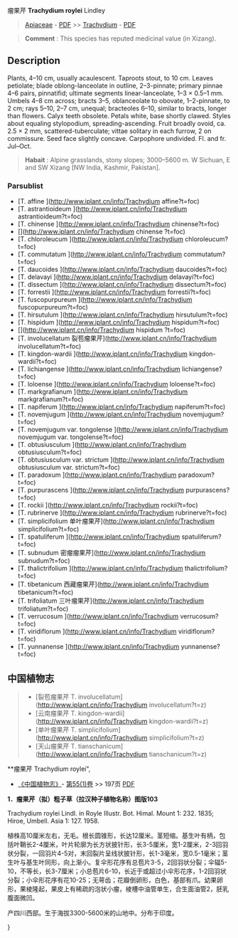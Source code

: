 瘤果芹 **Trachydium roylei** Lindley

> [Apiaceae](http://www.iplant.cn/info/Apiaceae?t=foc) - [PDF](http://www.iplant.cn/foc/pdf/Apiaceae.pdf) >> [Trachydium](http://www.iplant.cn/info/Trachydium?t=foc) - [PDF](http://www.iplant.cn/foc/pdf/Trachydium.pdf)


> **Comment** : 
> This species has reputed medicinal value (in Xizang).

## Description

Plants, 4–10 cm, usually acaulescent. Taproots stout, to 10 cm. Leaves petiolate; blade oblong-lanceolate in outline, 2–3-pinnate; primary pinnae 4–6 pairs, pinnatifid; ultimate segments linear-lanceolate, 1–3 × 0.5–1 mm. Umbels 4–8 cm across; bracts 3–5, oblanceolate to obovate, 1–2-pinnate, to 2 cm; rays 5–10, 2–7 cm, unequal; bracteoles 6–10, similar to bracts, longer than flowers. Calyx teeth obsolete. Petals white, base shortly clawed. Styles about equaling stylopodium, spreading-ascending. Fruit broadly ovoid, ca. 2.5 × 2 mm, scattered-tuberculate; vittae solitary in each furrow, 2 on commissure. Seed face slightly concave. Carpophore undivided. Fl. and fr. Jul–Oct.


> **Habait** : 
> Alpine grasslands, stony slopes; 3000–5600 m. W Sichuan, E and SW Xizang [NW India, Kashmir, Pakistan].



### Parsublist

* [T.  affine  ](http://www.iplant.cn/info/Trachydium affine?t=foc)
* [T.  astrantioideum  ](http://www.iplant.cn/info/Trachydium astrantioideum?t=foc)
* [T.  chinense  ](http://www.iplant.cn/info/Trachydium chinense?t=foc)
* [](http://www.iplant.cn/info/Trachydium chinense <homonym1>?t=foc)
* [T.  chloroleucum  ](http://www.iplant.cn/info/Trachydium chloroleucum?t=foc)
* [T.  commutatum  ](http://www.iplant.cn/info/Trachydium commutatum?t=foc)
* [T.  daucoides  ](http://www.iplant.cn/info/Trachydium daucoides?t=foc)
* [T.  delavayi  ](http://www.iplant.cn/info/Trachydium delavayi?t=foc)
* [T.  dissectum  ](http://www.iplant.cn/info/Trachydium dissectum?t=foc)
* [T.  forrestii  ](http://www.iplant.cn/info/Trachydium forrestii?t=foc)
* [T.  fuscopurpureum  ](http://www.iplant.cn/info/Trachydium fuscopurpureum?t=foc)
* [T.  hirsutulum  ](http://www.iplant.cn/info/Trachydium hirsutulum?t=foc)
* [T.  hispidum  ](http://www.iplant.cn/info/Trachydium hispidum?t=foc)
* [](http://www.iplant.cn/info/Trachydium hispidum <homonym1>?t=foc)
* [T.  involucellatum  裂苞瘤果芹](http://www.iplant.cn/info/Trachydium involucellatum?t=foc)
* [T.  kingdon-wardii  ](http://www.iplant.cn/info/Trachydium kingdon-wardii?t=foc)
* [T.  lichiangense  ](http://www.iplant.cn/info/Trachydium lichiangense?t=foc)
* [T.  loloense  ](http://www.iplant.cn/info/Trachydium loloense?t=foc)
* [T.  markgrafianum  ](http://www.iplant.cn/info/Trachydium markgrafianum?t=foc)
* [T.  napiferum  ](http://www.iplant.cn/info/Trachydium napiferum?t=foc)
* [T.  novemjugum  ](http://www.iplant.cn/info/Trachydium novemjugum?t=foc)
* [T.  novemjugum var. tongolense  ](http://www.iplant.cn/info/Trachydium novemjugum var. tongolense?t=foc)
* [T.  obtusiusculum  ](http://www.iplant.cn/info/Trachydium obtusiusculum?t=foc)
* [T.  obtusiusculum var. strictum  ](http://www.iplant.cn/info/Trachydium obtusiusculum var. strictum?t=foc)
* [T.  paradoxum  ](http://www.iplant.cn/info/Trachydium paradoxum?t=foc)
* [T.  purpurascens  ](http://www.iplant.cn/info/Trachydium purpurascens?t=foc)
* [T.  rockii  ](http://www.iplant.cn/info/Trachydium rockii?t=foc)
* [T.  rubrinerve  ](http://www.iplant.cn/info/Trachydium rubrinerve?t=foc)
* [T.  simplicifolium  单叶瘤果芹](http://www.iplant.cn/info/Trachydium simplicifolium?t=foc)
* [T.  spatuliferum  ](http://www.iplant.cn/info/Trachydium spatuliferum?t=foc)
* [T.  subnudum  密瘤瘤果芹](http://www.iplant.cn/info/Trachydium subnudum?t=foc)
* [T.  thalictrifolium  ](http://www.iplant.cn/info/Trachydium thalictrifolium?t=foc)
* [T.  tibetanicum  西藏瘤果芹](http://www.iplant.cn/info/Trachydium tibetanicum?t=foc)
* [T.  trifoliatum  三叶瘤果芹](http://www.iplant.cn/info/Trachydium trifoliatum?t=foc)
* [T.  verrucosum  ](http://www.iplant.cn/info/Trachydium verrucosum?t=foc)
* [T.  viridiflorum  ](http://www.iplant.cn/info/Trachydium viridiflorum?t=foc)
* [T.  yunnanense  ](http://www.iplant.cn/info/Trachydium yunnanense?t=foc)


## 中国植物志

> * [裂苞瘤果芹  T.  involucellatum](http://www.iplant.cn/info/Trachydium involucellatum?t=z)
> * [云南瘤果芹  T.  kingdon-wardii](http://www.iplant.cn/info/Trachydium kingdon-wardii?t=z)
> * [单叶瘤果芹  T.  simplicifolium](http://www.iplant.cn/info/Trachydium simplicifolium?t=z)
> * [天山瘤果芹  T.  tianschanicum](http://www.iplant.cn/info/Trachydium tianschanicum?t=z)


**瘤果芹 Trachydium roylei",



* [《中国植物志》](http://www.iplant.cn/frps)- [第55(1)卷](http://www.iplant.cn/frps/vol/55(1)) >> 197页 [PDF](http://www.iplant.cn/frps/pdf/55(1)/197.PDF)


**1．瘤果芹（拟）粗子草（拉汉种子植物名称）图版103**

Trachydium roylei Lindl. in Royle Illustr. Bot. Himal. Mount 1: 232. 1835; Hiroe, Umbell. Asia 1: 127. 1958.

植株高10厘米左右，无毛。根长圆锥形，长达12厘米。茎短缩。基生叶有柄，包括叶鞘长2-4厘米，叶片轮廓为长方状披针形，长3-5厘米，宽1-2厘米，2-3回羽状分裂，一回羽片4-5对，末回裂片呈线状披针形，长1-3毫米，宽0.5-1毫米；茎生叶与基生叶同形，向上渐小。复伞形花序有总苞片3-5，2回羽状分裂；伞辐5-10，不等长，长3-7厘米；小总苞片6-10，长近于或超过小伞形花序，1-2回羽状分裂；小伞形花序有花10-25；无萼齿；花瓣倒卵形，白色，基部有爪。幼果卵形，果棱隆起，果皮上有稀疏的泡状小瘤，棱槽中油管单生，合生面油管2，胚乳腹面微凹。

产四川西部。生于海拔3300-5600米的山地中。分布于印度。



}